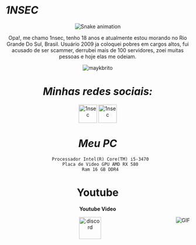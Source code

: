 #                                                                    *1NSEC*



<div align="center">
  
  ![Snake animation](https://github.com/danielbped/danielbped/blob/output/github-contribution-grid-snake.svg)
  
</div>

<div align="center">


<p align="center">Opa!, me chamo 1nsec, tenho 18 anos e atualmente estou morando no Rio Grande Do Sul, Brasil. Usuário 2009 ja coloquei pobres em cargos altos, fui acusado de ser scammer, derrubei mais de 100 servidores, zoei muitas pessoas e hoje elas me odeiam.
</p>


<p align="center"> <img src="https://komarev.com/ghpvc/?username=1nsec&color=blueviolet" alt="maykbrito" /> </p>


#                                                                    *Minhas redes sociais:*

<p align="center">
<a href="https://twitter.com/1nsecore" target="blank"><img align="center" src="https://www.gifservice.fr/img/gif-vignette-small/08fbc16f6a87f07f35676122a339b6c0/51748-multi-media-computer-software-internet-twitter.gif" alt="1nsec" height="50" width="50" /></a>
<a href="https://instagram.com/1nsecore" target="blank"><img align="center" src="https://media0.giphy.com/media/QWpK88H1g9PtmtQly1/giphy.gif" alt="1nsec" height="50" width="50" /></a>
</p>


#                                                                    *Meu PC*

      Processador Intel(R) Core(TM) i5-3470
      Placa de Video GPU AMD RX 580
      Ram 16 GB DDR4


#                                                                    **Youtube**


**Youtube Video**


<a href="https://www.youtube.com/channel/UCtYKjmmDHf4Cjp1v-os5eTg" target="blank"><img align="right" alt="GIF" src="https://static.wixstatic.com/media/6bffcc_c6098b1dd9a542e18db4ad64699be580.gif" /></a>
<p align="center">
<a href="https://discord.gg/Kizuki" target="blank"><img align="center" src="https://discordemoji.com/assets/emoji/3702_party_discord.gif" alt="discord" height="60" width="60"/></a>
</p>

